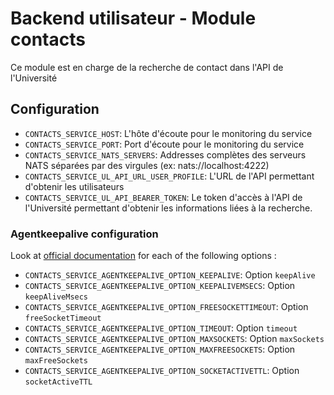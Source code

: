# Backend utilisateur - Module contacts

Ce module est en charge de la recherche de contact dans l'API de l'Université 

## Configuration
- `CONTACTS_SERVICE_HOST`: L'hôte d'écoute pour le monitoring du service
- `CONTACTS_SERVICE_PORT`: Port d'écoute pour le monitoring du service
- `CONTACTS_SERVICE_NATS_SERVERS`: Addresses complètes des serveurs NATS séparées par des virgules (ex: nats://localhost:4222)
- `CONTACTS_SERVICE_UL_API_URL_USER_PROFILE`: L'URL de l'API permettant d'obtenir les utilisateurs
- `CONTACTS_SERVICE_UL_API_BEARER_TOKEN`: Le token d'accès à l'API de l'Université permettant d'obtenir les informations liées à la recherche.

### Agentkeepalive configuration
Look at [official documentation](https://github.com/node-modules/agentkeepalive#new-agentoptions) for each of the following options :
- `CONTACTS_SERVICE_AGENTKEEPALIVE_OPTION_KEEPALIVE`: Option `keepAlive`
- `CONTACTS_SERVICE_AGENTKEEPALIVE_OPTION_KEEPALIVEMSECS`: Option `keepAliveMsecs`
- `CONTACTS_SERVICE_AGENTKEEPALIVE_OPTION_FREESOCKETTIMEOUT`: Option `freeSocketTimeout`
- `CONTACTS_SERVICE_AGENTKEEPALIVE_OPTION_TIMEOUT`: Option `timeout`
- `CONTACTS_SERVICE_AGENTKEEPALIVE_OPTION_MAXSOCKETS`: Option `maxSockets`
- `CONTACTS_SERVICE_AGENTKEEPALIVE_OPTION_MAXFREESOCKETS`: Option `maxFreeSockets`
- `CONTACTS_SERVICE_AGENTKEEPALIVE_OPTION_SOCKETACTIVETTL`: Option `socketActiveTTL`